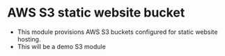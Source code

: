 # AWS S3 static website bucket
- This module provisions AWS S3 buckets configured for static website hosting.
- This will be a demo S3 module

